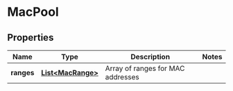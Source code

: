 # MacPool

## Properties
Name | Type | Description | Notes
------------ | ------------- | ------------- | -------------
**ranges** | [**List&lt;MacRange&gt;**](MacRange.md) | Array of ranges for MAC addresses | 

